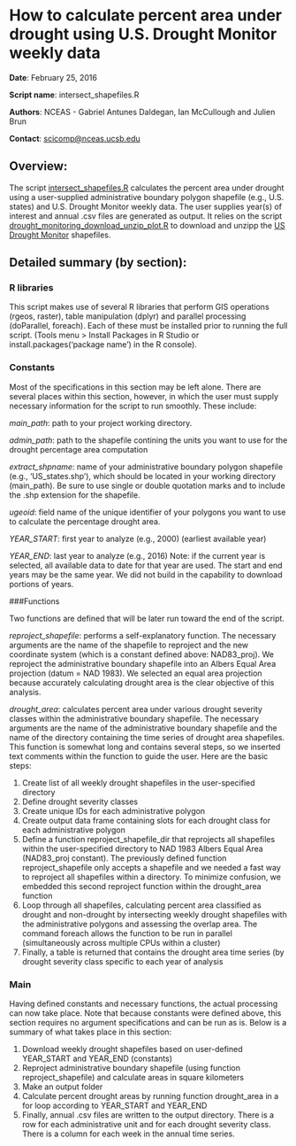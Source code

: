 # How to calculate percent area under drought using U.S. Drought Monitor weekly data

**Date**: February 25, 2016

**Script name**: intersect_shapefiles.R

**Authors**: NCEAS - Gabriel Antunes Daldegan, Ian McCullough and Julien Brun

**Contact**: scicomp@nceas.ucsb.edu

## Overview: 
The script [intersect\_shapefiles.R](drought_monitoring_download_unzip_plot.R) calculates the percent area under drought using a user-supplied administrative boundary polygon shapefile (e.g., U.S. states) and U.S. Drought Monitor weekly data. The user supplies year(s) of interest and annual .csv files are generated as output. It relies on the script [drought\_monitoring\_download\_unzip\_plot.R](intersect_shapefiles.R) to download and unzipp the [US Drought Monitor](http://droughtmonitor.unl.edu) shapefiles.

## Detailed summary (by section):

### R libraries

This script makes use of several R libraries that perform GIS operations (rgeos, raster), table manipulation (dplyr) and parallel processing (doParallel, foreach). Each of these must be installed prior to running the full script. (Tools menu > Install Packages in R Studio or install.packages(‘package name’) in the R console).

### Constants

Most of the specifications in this section may be left alone. There are several places within this section, however, in which the user must supply necessary information for the script to run smoothly. These include:

_main\_path_: path to your project working directory.

_admin\_path_: path to the shapefile contining the units you want to use for the drought percentage area computation

_extract\_shpname_: name of your administrative boundary polygon shapefile (e.g., ‘US\_states.shp’), which should be located in your working directory (main_path). Be sure to use single or double quotation marks and to include the .shp extension for the shapefile.

_ugeoid_: field name of the unique identifier of your polygons you want to use to calculate the percentage drought area.

_YEAR\_START_: first year to analyze (e.g., 2000) (earliest available year)

_YEAR\_END_: last year to analyze (e.g., 2016)
Note: if the current year is selected, all available data to date for that year are used. The start and end years may be the same year. We did not build in the capability to download portions of years.

###Functions

Two functions are defined that will be later run toward the end of the script. 

*reproject_shapefile*: performs a self-explanatory function. The necessary arguments are the name of the shapefile to reproject and the new coordinate system (which is a constant defined above: NAD83_proj). We reproject the administrative boundary shapefile into an Albers Equal Area projection (datum = NAD 1983). We selected an equal area projection because accurately calculating drought area is the clear objective of this analysis. 

*drought_area*: calculates percent area under various drought severity classes within the administrative boundary shapefile. The necessary arguments are the name of the administrative boundary shapefile and the name of the directory containing the time series of drought area shapefiles. This function is somewhat long and contains several steps, so we inserted text comments within the function to guide the user. Here are the basic steps:

1.	Create list of all weekly drought shapefiles in the user-specified directory
2.	Define drought severity classes
3.	Create unique IDs for each administrative polygon
4.	Create output data frame containing slots for each drought class for each administrative polygon
5.	Define a function reproject\_shapefile\_dir that reprojects all shapefiles within the user-specified directory to NAD 1983 Albers Equal Area (NAD83\_proj constant). The previously defined function reproject\_shapefile only accepts a shapefile and we needed a fast way to reproject all shapefiles within a directory. To minimize confusion, we embedded this second reproject function within the drought\_area function
6.	Loop through all shapefiles, calculating percent area classified as drought and non-drought by intersecting weekly drought shapefiles with the administrative polygons and assessing the overlap area. The command foreach allows the function to be run in parallel (simultaneously across multiple CPUs within a cluster)
7.	Finally, a table is returned that contains the drought area time series (by drought severity class specific to each year of analysis

### Main
Having defined constants and necessary functions, the actual processing can now take place. Note that because constants were defined above, this section requires no argument specifications and can be run as is. Below is a summary of what takes place in this section:

1.	Download weekly drought shapefiles based on user-defined YEAR_START and YEAR_END (constants)
2.	Reproject administrative boundary shapefile (using function reproject_shapefile) and calculate areas in square kilometers
3.	Make an output folder
4.	Calculate percent drought areas by running function drought_area in a for loop according to YEAR_START and YEAR_END
5.	Finally, annual .csv files are written to the output directory. There is a row for each administrative unit and for each drought severity class. There is a column for each week in the annual time series.
